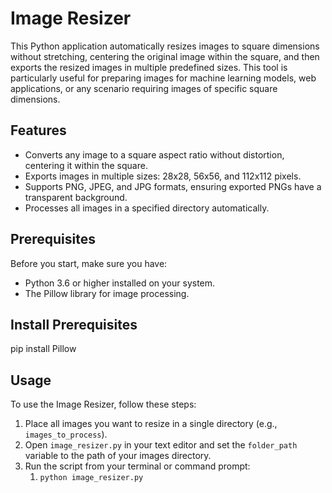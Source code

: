 # Image Resizer

This Python application automatically resizes images to square dimensions without stretching, centering the original image within the square, and then exports the resized images in multiple predefined sizes. This tool is particularly useful for preparing images for machine learning models, web applications, or any scenario requiring images of specific square dimensions.

## Features

- Converts any image to a square aspect ratio without distortion, centering it within the square.
- Exports images in multiple sizes: 28x28, 56x56, and 112x112 pixels.
- Supports PNG, JPEG, and JPG formats, ensuring exported PNGs have a transparent background.
- Processes all images in a specified directory automatically.

## Prerequisites

Before you start, make sure you have:

- Python 3.6 or higher installed on your system.
- The Pillow library for image processing.


## Install Prerequisites
pip install Pillow


## Usage

To use the Image Resizer, follow these steps:

1. Place all images you want to resize in a single directory (e.g., `images_to_process`).
2. Open `image_resizer.py` in your text editor and set the `folder_path` variable to the path of your images directory.
3. Run the script from your terminal or command prompt:
   1. ``python image_resizer.py``